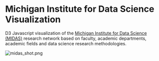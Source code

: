 # Michigan Institute for Data Science Visualization 

D3 Javascript visualization of the [Michigan Institute for Data Science (MIDAS)](http://midas.umich.edu/) research network based on faculty, academic departments, academic fields and data science research methodologies.

![midas_shot.png](https://github.com/shngli/Midas_Viz/blob/master/midas_shot.png)
